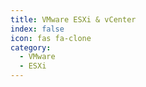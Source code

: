 ```yaml
---
title: VMware ESXi & vCenter
index: false
icon: fas fa-clone
category:
  - VMware
  - ESXi
---
```


<div class="catalog-display-container">
  <Catalog hideHeading />
</div>